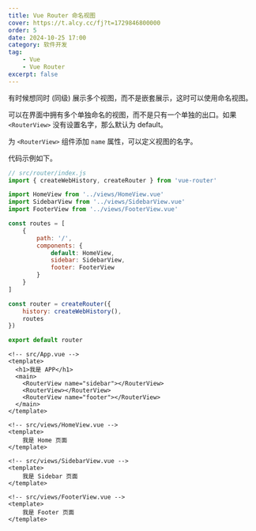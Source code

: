 ```yaml
---
title: Vue Router 命名视图
cover: https://t.alcy.cc/fj?t=1729846800000
order: 5
date: 2024-10-25 17:00
category: 软件开发
tag: 
    - Vue
    - Vue Router
excerpt: false
---
```


有时候想同时 (同级) 展示多个视图，而不是嵌套展示，这时可以使用命名视图。

可以在界面中拥有多个单独命名的视图，而不是只有一个单独的出口。如果 `<RouterView>` 没有设置名字，那么默认为 default。

为 `<RouterView>` 组件添加 `name` 属性，可以定义视图的名字。

代码示例如下。

```JavaScript
// src/router/index.js
import { createWebHistory, createRouter } from 'vue-router'

import HomeView from '../views/HomeView.vue'
import SidebarView from '../views/SidebarView.vue'
import FooterView from '../views/FooterView.vue'

const routes = [
    {
        path: '/',
        components: {
            default: HomeView,
            sidebar: SidebarView,
            footer: FooterView
        }
    }
]

const router = createRouter({
    history: createWebHistory(),
    routes
})

export default router
```

```vue
<!-- src/App.vue -->
<template>
  <h1>我是 APP</h1>
  <main>
    <RouterView name="sidebar"></RouterView>
    <RouterView></RouterView>
    <RouterView name="footer"></RouterView>
  </main>
</template>
```

```vue
<!-- src/views/HomeView.vue -->
<template>
    我是 Home 页面
</template>
```

```vue
<!-- src/views/SidebarView.vue -->
<template>
    我是 Sidebar 页面
</template>
```

```vue
<!-- src/views/FooterView.vue -->
<template>
    我是 Footer 页面
</template>
```